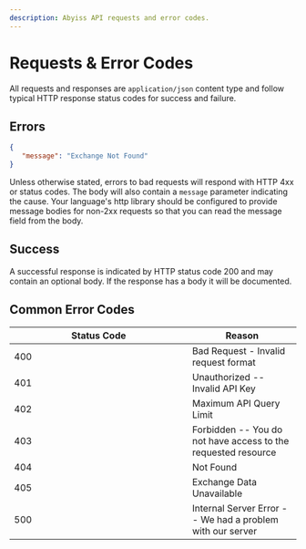 ```yaml
---
description: Abyiss API requests and error codes.
---
```


# Requests & Error Codes

All requests and responses are `application/json` content type and follow typical HTTP response status codes for success and failure.&#x20;

## Errors

```json
{
   "message": "Exchange Not Found"
}
```

Unless otherwise stated, errors to bad requests will respond with HTTP 4xx or status codes. The body will also contain a `message` parameter indicating the cause. Your language's http library should be configured to provide message bodies for non-2xx requests so that you can read the message field from the body.

## Success

A successful response is indicated by HTTP status code 200 and may contain an optional body. If the response has a body it will be documented.

## Common Error Codes

<table><thead><tr><th width="297">Status Code</th><th>Reason</th></tr></thead><tbody><tr><td>400</td><td>Bad Request - Invalid request format</td></tr><tr><td>401</td><td>Unauthorized -- Invalid API Key</td></tr><tr><td>402</td><td>Maximum API Query Limit</td></tr><tr><td>403</td><td>Forbidden -- You do not have access to the requested resource</td></tr><tr><td>404</td><td>Not Found</td></tr><tr><td>405</td><td>Exchange Data Unavailable</td></tr><tr><td>500</td><td>Internal Server Error -- We had a problem with our server</td></tr></tbody></table>
